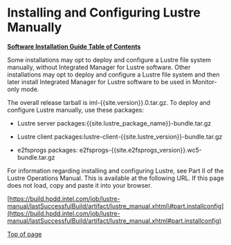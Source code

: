 # <a name="1.0"></a>Installing and Configuring Lustre Manually

[**Software Installation Guide Table of Contents**](ig_TOC.md)

Some installations may opt to deploy and configure a Lustre file system
manually, without Integrated Manager for Lustre software. Other
installations may opt to deploy and configure a Lustre file system and
then later install Integrated Manager for Lustre software to be used in
Monitor-only mode.

The overall release tarball is iml-{{site.version}}.0.tar.gz. To deploy and
configure Lustre manually, use these packages:

* Lustre server packages:{{site.lustre_package_name}}-bundle.tar.gz

* Lustre client packages:lustre-client-{{site.lustre_version}}-bundle.tar.gz

* e2fsprogs packages: e2fsprogs-{{site.e2fsprogs_version}}.wc5-bundle.tar.gz

For information regarding installing and configuring Lustre, see Part II
of the Lustre Operations Manual. This is available at the following URL.
If this page does not load, copy and paste it into your browser.

[https://build.hpdd.intel.com/job/lustre-manual/lastSuccessfulBuild/artifact/lustre_manual.xhtml\#part.installconfig](https://build.hpdd.intel.com/job/lustre-manual/lastSuccessfulBuild/artifact/lustre_manual.xhtml#part.installconfig)

[Top of page](#1.0)

